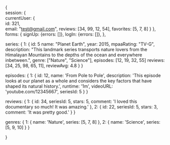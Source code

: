 {  
  session: {  
    currentUser: {  
      id: 321,  
      email: "test@gmail.com",
      reviews: [34, 99, 12, 54],
      favorites: [5, 7, 8]
    }
  },
  forms: {
    signUp: {errors: []},
    logIn: {errors: []},
  },

  series: {
    1: {
      id: 5
      name: "Planet Earth",
      year: 2015,
      mpaaRating: "TV-G",
      description: "This landmark series transports nature lovers from the
      Himalayan Mountains to the depths of the ocean and everywhere inbetween.",
      genre: ["Nature", "Science"],
      episodes: [12, 19, 32, 55]
      reviews: [34, 25, 98, 65, 11],
      reviewAvg: 4.8
    }
  }

  episodes: {
    1: {
      id: 12,
      name: 'From Pole to Pole',
      description: 'This episode looks at our planet as a whole and considers
      the key factors that have shaped its natural history.',
      runtime: '1m',
      videoURL: 'youtube.com/12345667',
      seriesId: 5
    }
  }

  reviews: {
    1: {
      id: 34,
      seriesId: 5,
      stars: 5,
      comment: 'I loved this documentary so much! It was amazing.'
    },
    2: {
      id: 22,
      seriesId: 5,
      stars: 3,
      comment: 'It was pretty good.'
    }
  }

  genres: {
    1: {
      name: 'Nature',
      series: [5, 7, 8]
    },
    2: {
      name: 'Science',
      series: [5, 9, 10]
    }
  }

}
